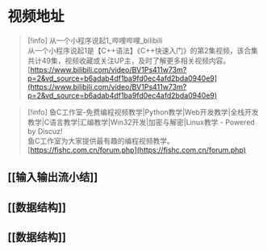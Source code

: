# 视频地址

> [!info] 从一个小程序说起1_哔哩哔哩_bilibili  
> 从一个小程序说起1是【C++语法】《C++快速入门》的第2集视频，该合集共计49集，视频收藏或关注UP主，及时了解更多相关视频内容。  
> [https://www.bilibili.com/video/BV1Ps411w73m?p=2&vd_source=b6adab4df1ba9fd0ec4afd2bda0940e9](https://www.bilibili.com/video/BV1Ps411w73m?p=2&vd_source=b6adab4df1ba9fd0ec4afd2bda0940e9)  

> [!info] 鱼C工作室-免费编程视频教学|Python教学|Web开发教学|全栈开发教学|C语言教学|汇编教学|Win32开发|加密与解密|Linux教学 - Powered by Discuz!  
> 鱼C工作室为大家提供最有趣的编程视频教学。  
> [https://fishc.com.cn/forum.php](https://fishc.com.cn/forum.php)  

## [[输入输出流小结]]
## [[数据结构]]
## [[数据结构]]